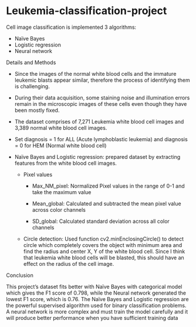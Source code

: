 # Leukemia-classification-project
Cell image classification is implemented 3 algorithms: 

- Naïve Bayes
- Logistic regression
- Neural network

Details and Methods

- Since the images of the normal white blood cells and the immature leukemic blasts appear similar, therefore the process of identifying them is challenging.

- During their data acquisition, some staining noise and illumination errors remain in the microscopic images of these cells even though they have been mostly fixed.

- The dataset comprises of 7,271 Leukemia white blood cell images and 3,389 normal white blood cell images.

- Set diagnosis = 1 for ALL (Acute lymphoblastic leukemia) and diagnosis = 0 for HEM (Normal white blood cell)

- Naïve Bayes and Logistic regression: prepared dataset by extracting features from the white blood cell images.

  - Pixel values
  
      - Max_NM_pixel: Normalized Pixel values in the range of 0-1 and take the maximum value
      
      - Mean_global: Calculated and subtracted the mean pixel value across color channels
      
      - SD_global: Calculated standard deviation across all color channels
      
  - Circle detection: Used function cv2.minEnclosingCircle() to detect circle which completely covers the object with minimum area and find the radius and 
  center X, Y of the white blood cell. Since I think that leukemia white blood cells will be blasted, this should have an effect on the radius of the cell image.
  
Conclusion

This project’s dataset fits better with Naïve Bayes with categorical model which gives the F1 score of 0.798, while the Neural network generated the lowest F1 score, which is 0.76. The Naïve Bayes and Logistic regression are the powerful supervised algorithm used for binary classification problems. A neural network is more complex and must train the model carefully and it will produce better performance when you have sufficient training data
